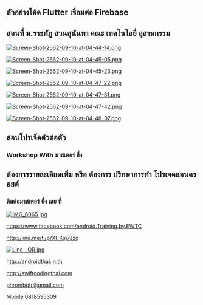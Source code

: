 ## ตัวอย่างโค้ด Flutter เชื่อมต่อ Firebase
## สอนที่ ม.ราชภัฏ สวนสุนันทา คณะ เทคโนโลยี่ อุสาหกรรม

[![Screen-Shot-2562-09-10-at-04-44-14.png](https://i.postimg.cc/WzGyKBbg/Screen-Shot-2562-09-10-at-04-44-14.png)](https://postimg.cc/ZvqjvDN5)

[![Screen-Shot-2562-09-10-at-04-45-05.png](https://i.postimg.cc/HWXFVy4n/Screen-Shot-2562-09-10-at-04-45-05.png)](https://postimg.cc/BtZmztzf)

[![Screen-Shot-2562-09-10-at-04-45-23.png](https://i.postimg.cc/qMGYGHFd/Screen-Shot-2562-09-10-at-04-45-23.png)](https://postimg.cc/dLL4qpvW)

[![Screen-Shot-2562-09-10-at-04-47-22.png](https://i.postimg.cc/BnQzYwWP/Screen-Shot-2562-09-10-at-04-47-22.png)](https://postimg.cc/LnwvhD8m)

[![Screen-Shot-2562-09-10-at-04-47-31.png](https://i.postimg.cc/cJvbZgLs/Screen-Shot-2562-09-10-at-04-47-31.png)](https://postimg.cc/1gZHrzFT)

[![Screen-Shot-2562-09-10-at-04-47-42.png](https://i.postimg.cc/QMvnM8Fc/Screen-Shot-2562-09-10-at-04-47-42.png)](https://postimg.cc/Tyqc7XqP)

[![Screen-Shot-2562-09-10-at-04-48-07.png](https://i.postimg.cc/vTsqW0LB/Screen-Shot-2562-09-10-at-04-48-07.png)](https://postimg.cc/nj3GxYWb)

## สอนโปรเจ็คตัวต่อตัว
### Workshop With มาสเตอร์ อึ่ง

## ต้องการรายละเอียดเพิ่ม หรือ ต้องการ ปรึกษาการทำ โปรเจคแอนดรอยด์
### ติดต่อมาสเตอร์ อึ่ง เลย ที่

[![IMG_6065.jpg](https://s26.postimg.cc/kajrs6fbt/IMG_6065.jpg)](https://postimg.cc/image/7j5llo5jp/)

https://www.facebook.com/android.Training.by.EWTC

http://line.me/ti/p/XI-Ksj7Jzq

[![Line-_QR.jpg](https://s26.postimg.cc/dwuoozv15/Line-_QR.jpg)](https://postimg.cc/image/mrvizijth/)

http://androidthai.in.th

http://swiftcodingthai.com    

phrombutr@gmail.com

Mobile 0818595309
